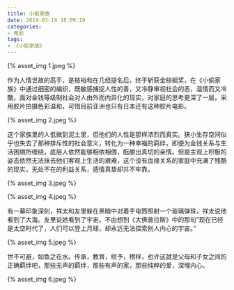 ```yaml
---
title: 小偷家族
date: 2019-03-19 18:09:19
categories: 
- 电影
tags:
- 《小偷家族》
---
```


{% asset_img 1.jpeg %}

作为人情世故的高手，是枝裕和在几经提名后，终于斩获金棕榈奖，在《小偷家族》中通过细密的编织，既敏感捕捉人性的善，又冷静审视社会的恶，温情而又冷酷，面对金钱等级制社会对人由外而内异化的现实，对家庭的思考更深了一层。采用胶片拍摄色彩温和，可惜目前亚洲也只有日本还有这种胶片电影。

{% asset_img 2.jpeg %}

这个家族里的人低微到泥土里，但他们的人性是那样浓烈而真实。狭小生存空间似乎也失去了那种排斥性的社会意义，转化为一种幸福的羁绊，即便为金钱关系与生活困境所缠绕，底层人依然能够相依相偎，酝酿出真切的亲情。但是主观上积极的姿态依然无法抹去他们客观上生活的艰难，这个没有血缘关系的家庭中充满了残酷的现实，无处不在的利益关系，感情真挚却并不牢靠。

{% asset_img 3.jpeg %}

{% asset_img 4.jpeg %}

有一幕印象深刻，祥太和友里躲在黑暗中对着手电筒照射一个玻璃弹珠，祥太说他看到了大海。友里说她看到了宇宙。不由想到《大佛普拉斯》中的那句“现在已经是太空时代了，人们可以登上月球，却永远无法探索别人内心的宇宙。”

{% asset_img 5.jpeg %}

世不可避，如鱼之在水。传承，教育，给予，榜样，也许这就是父母和子女之间的正确羁绊吧，那些无声的羁绊，那些有声的家，那些纯粹的爱，深埋内心。

{% asset_img 6.jpeg %}


